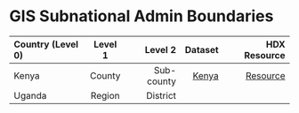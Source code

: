 # GIS Subnational Admin Boundaries

| Country (Level 0) | Level 1 | Level 2 | Dataset | HDX Resource |
| :---         |     :---:      |          ---: |  ---: |  ---: |
| Kenya   | County     | Sub-county    | [Kenya](https://github.com/nathanbaleeta/gis-subnational-admin-boundaries/tree/main/countries/kenya) | [Resource](https://data.humdata.org/dataset/cod-ab-ken?)
| Uganda     | Region       | District      | |


